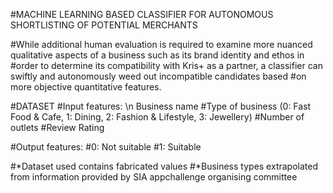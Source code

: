 #MACHINE LEARNING BASED CLASSIFIER FOR AUTONOMOUS SHORTLISTING OF POTENTIAL MERCHANTS

#While additional human evaluation is required to examine more nuanced qualitative aspects of a business such as its brand identity and ethos in #order to determine its compatibility with Kris+ as a partner, a classifier can swiftly and autonomously weed out incompatible candidates based #on more objective quantitative features. 


#DATASET
#Input features: 
  \n Business name
  #Type of business (0: Fast Food & Cafe, 1: Dining, 2: Fashion & Lifestyle, 3: Jewellery) 
  #Number of outlets 
  #Review Rating

#Output features:
  #0: Not suitable
  #1: Suitable


#*Dataset used contains fabricated values
#*Business types extrapolated from information provided by SIA appchallenge organising committee 
